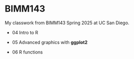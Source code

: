 # BIMM143
My classwork from BIMM143 Spring 2025 at UC San Diego.

- 04 Intro to R

- 05 Advanced graphics with **ggplot2**

- 06 R functions
